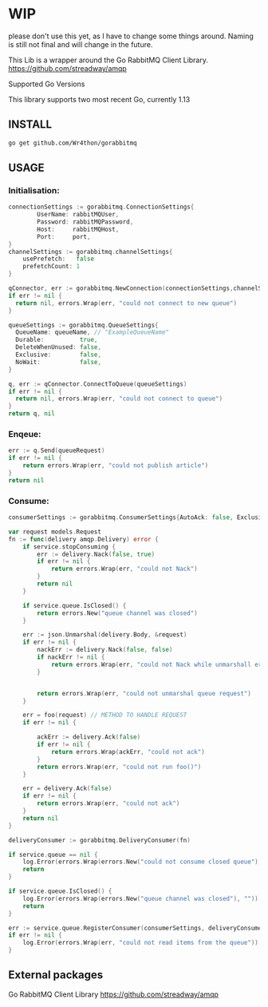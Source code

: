 # WIP

please don't use this yet, as I have to change some things around. Naming is still not final and will change in the future.

This Lib is a wrapper around the Go RabbitMQ Client Library. https://github.com/streadway/amqp

Supported Go Versions

This library supports two most recent Go, currently 1.13

## INSTALL 

```bash
go get github.com/Wr4thon/gorabbitmq
```

## USAGE

### Initialisation:

```Go
connectionSettings := gorabbitmq.ConnectionSettings{
		UserName: rabbitMQUser,
		Password: rabbitMQPassword,
		Host:     rabbitMQHost,
		Port:     port,
}
channelSettings := gorabbitmq.channelSettings{
	usePrefetch:   false
	prefetchCount: 1
}

qConnector, err := gorabbitmq.NewConnection(connectionSettings,channelSettings)
if err != nil {
  return nil, errors.Wrap(err, "could not connect to new queue")
}

queueSettings := gorabbitmq.QueueSettings{
  QueueName: queueName, // "ExampleQueueName"
  Durable:          true,
  DeleteWhenUnused: false,
  Exclusive:        false,
  NoWait:           false,
}

q, err := qConnector.ConnectToQueue(queueSettings)
if err != nil {
  return nil, errors.Wrap(err, "could not connect to queue")
}
return q, nil
```

### Enqeue:

```Go
err := q.Send(queueRequest)
if err != nil {
	return errors.Wrap(err, "could not publish article")
}
return nil
```

### Consume:

```Go
consumerSettings := gorabbitmq.ConsumerSettings{AutoAck: false, Exclusive: false, NoLocal: false, NoWait: false}

var request models.Request
fn := func(delivery amqp.Delivery) error {
	if service.stopConsuming {
		err := delivery.Nack(false, true)
		if err != nil {
			return errors.Wrap(err, "could not Nack")
		}
		return nil
	}

	if service.queue.IsClosed() {
		return errors.New("queue channel was closed")
	}

	err := json.Unmarshal(delivery.Body, &request)
	if err != nil {
		nackErr := delivery.Nack(false, false)
		if nackErr != nil {
			return errors.Wrap(err, "could not Nack while unmarshall error")
		}


		return errors.Wrap(err, "could not unmarshal queue request")
	}

	err = foo(request) // METHOD TO HANDLE REQUEST 
	if err != nil {

		ackErr := delivery.Ack(false)
		if err != nil {
			return errors.Wrap(ackErr, "could not ack")
		}
		return errors.Wrap(err, "could not run foo()")
	}

	err = delivery.Ack(false)
	if err != nil {
		return errors.Wrap(err, "could not ack")
	}
	return nil
}

deliveryConsumer := gorabbitmq.DeliveryConsumer(fn)

if service.queue == nil {
	log.Error(errors.Wrap(errors.New("could not consume closed queue"), ""))
	return
}

if service.queue.IsClosed() {
	log.Error(errors.Wrap(errors.New("queue channel was closed"), ""))
	return
}

err := service.queue.RegisterConsumer(consumerSettings, deliveryConsumer)
if err != nil {
	log.Error(errors.Wrap(err, "could not read items from the queue"))
}
```


## External packages

Go RabbitMQ Client Library https://github.com/streadway/amqp

